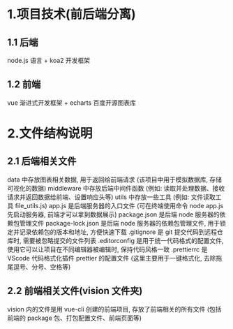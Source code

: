 # 1.项目技术(前后端分离)

## 1.1 后端

node.js 语言 + koa2 开发框架

## 1.2 前端

vue 渐进式开发框架 + echarts 百度开源图表库

# 2.文件结构说明

## 2.1 后端相关文件

data 中存放图表相关数据, 用于返回给前端请求 (该项目中用于模拟数据库, 存储可视化的数据)
middleware 中存放后端中间件函数 (例如: 读取并处理数据、接收请求并返回数据给前端、设置响应头等)
utils 中存放一些工具 (例如: 文件读取工具 file_utils.js)
app.js 是后端服务器的入口文件 (可在终端使用命令 node app.js 先启动服务器, 前端才可以拿到数据展示)
package.json 是后端 node 服务器的依赖包管理文件
package-lock.json 是后端 node 服务器的依赖包管理文件, 用于锁定并记录依赖包的版本和地址, 方便快速下载
.gitignore 是 git 提交代码到远程仓库时, 需要被忽略提交的文件列表
.editorconfig 是用于统一代码格式的配置文件, 使用它可以让项目在不同编辑器被编辑时, 保持代码风格一致
.prettierrc 是 VScode 代码格式化插件 prettier 的配置文件 (这里主要用于一键格式化, 去除拖尾逗号、分号、空格等)

## 2.2 前端相关文件(vision 文件夹)

vision 内的文件是用 vue-cli 创建的前端项目, 存放了前端相关的所有文件 (包括前端的 package 包、打包配置文件、前端页面等)
